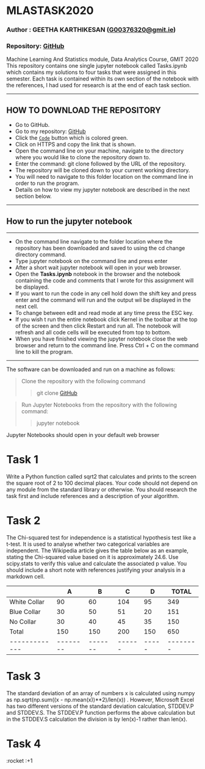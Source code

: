 # MLASTASK2020
### Author : GEETHA KARTHIKESAN (G00376320@gmit.ie)
### Repository: [GitHub](https://github.com/geetharamson/MLASTASK2020.git)
Machine Learning And Statistics module, Data Analytics Course, GMIT 2020
This repository contains one single jupyter notebook called Tasks.ipynb which contains my solutions to four tasks that were assigned in this semester. Each task is  contained within its own section of the notebook with the references, I had used for research is at the end of each task section. 

---------------------------------
## HOW TO DOWNLOAD THE REPOSITORY
* Go to GitHub.
* Go to my repository: [GitHub](https://github.com/geetharamson/MLASTASK2020.git)
* Click the [`Code`](#code) button which is colored green.
* Click on HTTPS and copy the link that is shown.
* Open the command line on your machine, navigate to the directory where you would like to clone the repository down to.
* Enter the command: git clone followed by the URL of the repository.
* The repository will be cloned down to your current working directory.
* You will need to navigate to this folder location on the command line in order to run the program.
* Details on how to view my jupyter notebook are described in the next section below.
__________________________
## How to run the jupyter notebook
___________________________
+ On the command line navigate to the folder location where the repository has been downloaded and saved to using the cd change directory command.
+ Type jupyter notebook on the command line and press enter
+ After a short wait jupyter notebook will open in your web browser.
+ Open the **Tasks.ipynb** notebook in the browser and the notebook containing the code and comments that I wrote for this assignment will be displayed.
+ If you want to run the code in any cell hold down the shift key and press enter and the command will run and the output wil be displayed in the next cell.
+ To change between edit and read mode at any time press the ESC key.
+ If you wish t run the entire notebook click Kernel in the toolbar at the top of the screen and then click Restart and run all. The notebook will refresh and all code cells will be executed from top to bottom.
+ When you have finished viewing the jupyter notebook close the web browser and return to the command line. Press Ctrl + C on the command line to kill the program.
______________________________________________________________
The software can be downloaded and run on a machine as follows:

>Clone the repository with the following command
>> git clone [GitHub](https://github.com/geetharamson/MLASTASK2020.git)

> Run Jupyter Notebooks from the repository with the following command:
>> jupyter notebook

Jupyter Notebooks should open in your default web browser

# Task 1
Write a Python function called sqrt2 that calculates and prints to the screen the square root of 2 to 100 decimal places. Your code should not depend on any module from the standard library or otherwise. You should research the task first and include references and a description of your algorithm.

# Task 2
The Chi-squared test for independence is a statistical hypothesis test like a t-test. It is used to analyse whether two categorical variables are independent. The Wikipedia article gives the table below as an example, stating the Chi-squared value based on it is approximately 24.6. Use scipy.stats to verify this value and calculate the associated p value. You should include a short note with references justifying your analysis in a markdown cell.
 
 
|               |     A   |    B   |    C   |   D  |  TOTAL  |
| ------------- | --------| ------ | ------ |----- | --------|
| White Collar  |    90   |   60   |   104  |  95  |  349    |
| Blue Collar   |    30   |   50   |    51  |  20  |  151    |
| No Collar     |    30   |   40   |    45  |  35  |  150    |
| Total         |    150  |  150   |   200  | 150  |  650    |
| ------------- | --------|------- | ------ |----- | --------|



# Task 3

The standard deviation of an array of numbers x is calculated using numpy as np.sqrt(np.sum((x - np.mean(x))**2)/len(x)) . 
However, Microsoft Excel has two different versions of the standard deviation calculation, STDDEV.P and STDDEV.S. The STDDEV.P function 
performs the above calculation but in the STDDEV.S calculation the division is by len(x)-1 rather than len(x).

# Task 4



 :rocket :+1

